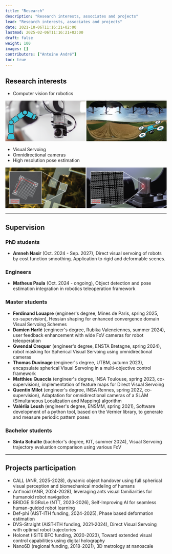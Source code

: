 ```yaml
---
title: "Research"
description: "Research interests, associates and projects"
lead: "Research interests, associates and projects"
date: 2021-10-06T11:16:21+02:00
lastmod: 2025-02-06T11:16:21+02:00
draft: false
weight: 100
images: []
contributors: ["Antoine André"]
toc: true
---
```


## Research interests

- Computer vision for robotics

![omniExample](omni_vision_examples.png)

- Visual Servoing
- Omnidirectional cameras
- High resolution pose estimation

![HighResPoseSensing](periodic_patterns_example.png)

---

## Supervision

### PhD students

- **Amneh Nasir** (Oct. 2024 - Sep. 2027), Direct visual servoing of robots by cost function smoothing. Application to rigid and deformable scenes.

### Engineers

- **Matheus Paula** (Oct. 2024 - ongoing), Object detection and pose estimation integration in robotics teleoperation framework

### Master students

- **Ferdinand Louapre** (engineer's degree, Mines de Paris, spring 2025, co-supervision), Hessian shaping for enhanced convergence domain Visual Servoing Schemes
- **Damien Harlé** (engineer's degree, Rubika Valenciennes, summer 2024), user feedback enhancement with wide FoV cameras for robot teleoperation
- **Gwendal Crequer** (engineer's degree, ENSTA Bretagne, spring 2024), robot masking for Spherical Visual Servoing using omnidirectional cameras
- **Thomas Duvinage** (engineer's degree, UTBM, autumn 2023), encapsulate spherical Visual Servoing in a multi-objective control framework
- **Matthieu Quaccia** (engineer's degree, INSA Toulouse, spring 2023, co-supervision), implementation of feature maps for Direct Visual Servoing
- **Quentin Milot** (engineer's degree, INSA Rennes, spring 2022, co-supervision), Adaptation for omnidirectional cameras of a SLAM (Simultaneous Localization and Mapping) algorithm
- **Valériia Leush** (engineer's degree, ENSMM, spring 2021), Software development of a python tool, based on the Vernier library, to generate and measure periodic pattern poses

### Bachelor students

- **Sinta Schulte** (bachelor's degree, KIT, summer 2024), Visual Servoing trajectory evaluation comparison using various FoV

---

## Projects participation

- CALL (ANR, 2025-2028), dynamic object handover using full spherical visual perception and biomechanical modeling of humans
- Ant'noid (ANR, 2024-2028), leveraging ants visual familiarities for humanoid robot navigation
- BRIDGE SIGRoLe (NTT, 2023-2026), Self-Improving AI for seamless human-guided robot learning
- Def-phi (AIST-ITH funding, 2024-2025), Phase based deformation estimation
- DVS-Straight (AIST-ITH funding, 2021-2024), Direct Visual Servoing with optimal robot trajectories
- Holonet (ISITE BFC funding, 2020-2023), Toward extended visual control capabilities using digital holography
- Nano6D (regional funding, 2018-2021), 3D metrology at nanoscale
